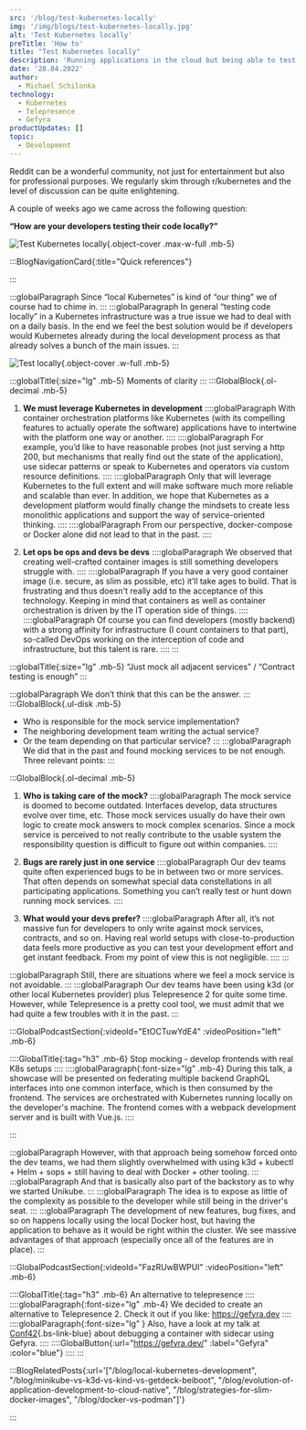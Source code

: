 ```yaml
---
src: '/blog/test-kubernetes-locally'
img: '/img/blogs/test-kubernetes-locally.jpg'
alt: 'Test Kubernetes locally'
preTitle: 'How to'
title: "Test Kubernetes locally"
description: 'Running applications in the cloud but being able to test them in a local setup before pushing into production is still a tricky part of development. This is how we see it.'
date: '20.04.2022'
author:
  - Michael Schilonka
technology:
  - Kubernetes
  - Telepresence
  - Gefyra
productUpdates: []
topic:
  - Development
---
```

Reddit can be a wonderful community, not just for entertainment but also for professional purposes. We regularly skim through r/kubernetes and the level of discussion can be quite enlightening.

A couple of weeks ago we came across the following question:

**“How are your developers testing their code locally?”**
<!--more-->

![Test Kubernetes locally](/img/blogs/test-kubernetes-locally.jpg){.object-cover .max-w-full .mb-5}

:::BlogNavigationCard{:title="Quick references"}

:::

:::globalParagraph
Since “local Kubernetes” is kind of “our thing” we of course had to chime in.
:::
:::globalParagraph
In general “testing code locally” in a Kubernetes infrastructure was a true issue we had to deal with on a daily basis. In the end we feel the best solution would be if developers would Kubernetes already during the local development process as that already solves a bunch of the main issues.
:::

![Test locally](/img/blogs/test-kubernetes-locally-1.jpg){.object-cover .w-full .mb-5}


:::globalTitle{:size="lg" .mb-5}
Moments of clarity
:::
:::GlobalBlock{.ol-decimal .mb-5}
1. **We must leverage Kubernetes in development**
    ::::globalParagraph
   With container orchestration platforms like Kubernetes (with its compelling features to actually operate the software) applications have to intertwine with the platform one way or another.
    ::::
    ::::globalParagraph
   For example, you’d like to have reasonable probes (not just serving a http 200, but mechanisms that really find out the state of the application), use sidecar patterns or speak to Kubernetes and operators via custom resource definitions.
    ::::
    ::::globalParagraph
   Only that will leverage Kubernetes to the full extent and will make software much more reliable and scalable than ever. In addition, we hope that Kubernetes as a development platform would finally change the mindsets to create less monolithic applications and support the way of service-oriented thinking.
    ::::
    ::::globalParagraph
    From our perspective, docker-compose or Docker alone did not lead to that in the past.
    ::::

2. **Let ops be ops and devs be devs**
   ::::globalParagraph
   We observed that creating well-crafted container images is still something developers struggle with.
   ::::
   ::::globalParagraph
   If you have a very good container image (i.e. secure, as slim as possible, etc) it’ll take ages to build. That is frustrating and thus doesn't really add to the acceptance of this technology. Keeping in mind that containers as well as container orchestration is driven by the IT operation side of things.
   ::::
   ::::globalParagraph
   Of course you can find developers (mostly backend) with a strong affinity for infrastructure (I count containers to that part), so-called DevOps working on the interception of code and infrastructure, but this talent is rare.
   ::::
:::


:::globalTitle{:size="lg" .mb-5}
“Just mock all adjacent services” / “Contract testing is enough”
:::

:::globalParagraph
We don’t think that this can be the answer.
:::
:::GlobalBlock{.ul-disk .mb-5}
- Who is responsible for the mock service implementation?
- The neighboring development team writing the actual service?
- Or the team depending on that particular service?
:::
:::globalParagraph
   We did that in the past and found mocking services to be not enough. Three relevant points:
:::


:::GlobalBlock{.ol-decimal .mb-5}
1. **Who is taking care of the mock?**
   ::::globalParagraph
   The mock service is doomed to become outdated. Interfaces develop, data structures evolve over time, etc. Those mock services usually do have their own logic to create mock answers to mock complex scenarios. Since a mock service is perceived to not really contribute to the usable system the responsibility question is difficult to figure out within companies.
   ::::

2. **Bugs are rarely just in one service**
   ::::globalParagraph
   Our dev teams quite often experienced bugs to be in between two or more services. That often depends on somewhat special data constellations in all participating applications. Something you can’t really test or hunt down running mock services.
::::

3. **What would your devs prefer?**
   ::::globalParagraph
   After all, it’s not massive fun for developers to only write against mock services, contracts, and so on. Having real world setups with close-to-production data feels more productive as you can test your development effort and get instant feedback. From my point of view this is not negligible.
::::
:::

:::globalParagraph
Still, there are situations where we feel a mock service is not avoidable.
:::
:::globalParagraph
Our dev teams have been using k3d (or other local Kubernetes provider) plus Telepresence 2 for quite some time. However, while Telepresence is a pretty cool tool, we must admit that we had quite a few troubles with it in the past.
:::


:::GlobalPodcastSection{:videoId="EtOCTuwYdE4" :videoPosition="left" .mb-6}

::::GlobalTitle{:tag="h3" .mb-6}
Stop mocking - develop frontends with real K8s setups
::::
::::globalParagraph{:font-size="lg" .mb-4}
During this talk, a showcase will be presented on federating multiple backend GraphQL interfaces into one common interface, which is then consumed by the frontend. The services are orchestrated with Kubernetes running locally on the developer's machine. The frontend comes with a webpack development server and is built with Vue.js.
::::

:::


:::globalParagraph
However, with that approach being somehow forced onto the dev teams, we had them slightly overwhelmed with using k3d + kubectl + Helm + sops + still having to deal with Docker + other tooling.
:::
:::globalParagraph
And that is basically also part of the backstory as to why we started Unikube.
:::
:::globalParagraph
The idea is to expose as little of the complexity as possible to the developer while still being in the driver's seat.
:::
:::globalParagraph
The development of new features, bug fixes, and so on happens locally using the local Docker host, but having the application to behave as it would be right within the cluster. We see massive advantages of that approach (especially once all of the features are in place).
:::

:::GlobalPodcastSection{:videoId="FazRUwBWPUI" :videoPosition="left" .mb-6}

::::GlobalTitle{:tag="h3" .mb-6}
An alternative to telepresence
::::
::::globalParagraph{:font-size="lg" .mb-4}
We decided to create an alternative to Telepresence 2. Check it out if you like: https://gefyra.dev
::::
::::globalParagraph{:font-size="lg" }
Also, have a look at my talk at [Conf42](https://www.conf42.com/cloud2022){.bs-link-blue} about debugging a container with sidecar using Gefyra.
::::
::::GlobalButton{:url="https://gefyra.dev/" :label="Gefyra" :color="blue"}
::::
:::


:::BlogRelatedPosts{:url='["/blog/local-kubernetes-development", "/blog/minikube-vs-k3d-vs-kind-vs-getdeck-beiboot", "/blog/evolution-of-application-development-to-cloud-native", "/blog/strategies-for-slim-docker-images", "/blog/docker-vs-podman"]'}

:::

